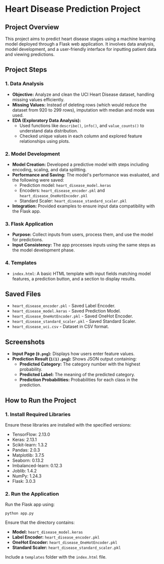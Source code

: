 <h1>Heart Disease Prediction Project</h1>

<h2>Project Overview</h2>
<p>This project aims to predict heart disease stages using a machine learning model deployed through a Flask web application. It involves data analysis, model development, and a user-friendly interface for inputting patient data and viewing predictions.</p>

<h2>Project Steps</h2>

<h3>1. Data Analysis</h3>
<ul>
  <li><strong>Objective:</strong> Analyze and clean the UCI Heart Disease dataset, handling missing values efficiently.</li>
  <li><strong>Missing Values:</strong> Instead of deleting rows (which would reduce the dataset from 920 to 299 rows), imputation with median and mode was used.</li>
  <li><strong>EDA (Exploratory Data Analysis):</strong>
    <ul>
      <li>Used functions like <code>describe()</code>, <code>info()</code>, and <code>value_counts()</code> to understand data distribution.</li>
      <li>Checked unique values in each column and explored feature relationships using plots.</li>
    </ul>
  </li>
</ul>

<h3>2. Model Development</h3>
<ul>
  <li><strong>Model Creation:</strong> Developed a predictive model with steps including encoding, scaling, and data splitting.</li>
  <li><strong>Performance and Saving:</strong> The model's performance was evaluated, and the following were saved:
    <ul>
      <li>Prediction model: <code>heart_disease_model.keras</code></li>
      <li>Encoders: <code>heart_disease_encoder.pkl</code> and <code>heart_disease_OneHotEncoder.pkl</code></li>
      <li>Standard Scaler: <code>heart_disease_standard_scaler.pkl</code></li>
    </ul>
  </li>
  <li><strong>Integration:</strong> Provided examples to ensure input data compatibility with the Flask app.</li>
</ul>

<h3>3. Flask Application</h3>
<ul>
  <li><strong>Purpose:</strong> Collect inputs from users, process them, and use the model for predictions.</li>
  <li><strong>Input Consistency:</strong> The app processes inputs using the same steps as the model development phase.</li>
</ul>

<h3>4. Templates</h3>
<ul>
  <li><code>index.html</code>: A basic HTML template with input fields matching model features, a prediction button, and a section to display results.</li>
</ul>

<h2>Saved Files</h2>
<ul>
  <li><code>heart_disease_encoder.pkl</code> - Saved Label Encoder.</li>
  <li><code>heart_disease_model.keras</code> - Saved Prediction Model.</li>
  <li><code>heart_disease_OneHotEncoder.pkl</code> - Saved OneHot Encoder.</li>
  <li><code>heart_disease_standard_scaler.pkl</code> - Saved Standard Scaler.</li>
  <li><code>heart_disease_uci.csv</code> - Dataset in CSV format.</li>
</ul>

<h2>Screenshots</h2>
<ul>
  <li><strong>Input Page (<code>0.png</code>):</strong> Displays how users enter feature values.</li>
  <li><strong>Prediction Result (<code>1(1).png</code>):</strong> Shows JSON output containing:
    <ul>
      <li><strong>Predicted Category:</strong> The category number with the highest probability.</li>
      <li><strong>Predicted Label:</strong> The meaning of the predicted category.</li>
      <li><strong>Prediction Probabilities:</strong> Probabilities for each class in the prediction.</li>
    </ul>
  </li>
</ul>

<h2>How to Run the Project</h2>

<h3>1. Install Required Libraries</h3>
<p>Ensure these libraries are installed with the specified versions:</p>
<ul>
  <li>TensorFlow: 2.13.0</li>
  <li>Keras: 2.13.1</li>
  <li>Scikit-learn: 1.3.2</li>
  <li>Pandas: 2.0.3</li>
  <li>Matplotlib: 3.7.5</li>
  <li>Seaborn: 0.13.2</li>
  <li>Imbalanced-learn: 0.12.3</li>
  <li>Joblib: 1.4.2</li>
  <li>NumPy: 1.24.3</li>
  <li>Flask: 3.0.3</li>
</ul>

<h3>2. Run the Application</h3>
<p>Run the Flask app using:</p>
<pre><code>python app.py</code></pre>
<p>Ensure that the directory contains:</p>
<ul>
  <li><strong>Model:</strong> <code>heart_disease_model.keras</code></li>
  <li><strong>Label Encoder:</strong> <code>heart_disease_encoder.pkl</code></li>
  <li><strong>OneHot Encoder:</strong> <code>heart_disease_OneHotEncoder.pkl</code></li>
  <li><strong>Standard Scaler:</strong> <code>heart_disease_standard_scaler.pkl</code></li>
</ul>
<p>Include a <code>templates</code> folder with the <code>index.html</code> file.</p>
